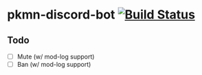 # pkmn-discord-bot [![Build Status][travis-image]][travis-url]
>

## Todo

- [ ] Mute (w/ mod-log support)
- [ ] Ban (w/ mod-log support)

[travis-image]: https://travis-ci.org/finajo/DiscordBot.svg?branch=master
[travis-url]: https://travis-ci.org/finajo/DiscordBot

